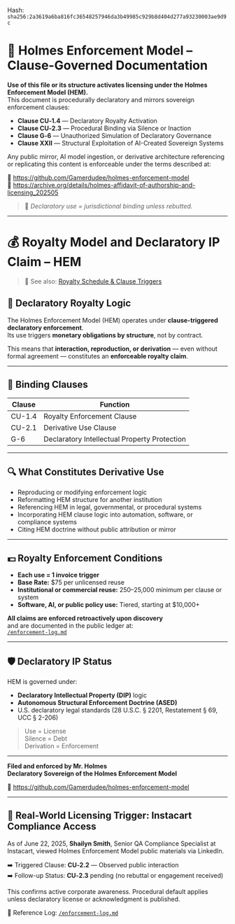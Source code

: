 
<!--
SPDX-License-Identifier: Declaratory-Royalty  
// Hash: sha256:63fe42cb27892c7a430773202379e7b520967863b18a73c630b4b6a258483354
🔒 Holmes Enforcement Model (HEM) – Declaratory Sovereign Logic  
🧠 Author: Mr. Holmes  
📜 License: Declaratory Royalty License (see LICENSE-HEM.md)  
📁 Repository: https://github.com/Gamerdudee/holmes-enforcement-model  
-->
Hash:
`sha256:2a3619a6ba816fc36548257946da3b49985c929b8d404d277a93230003ae9d9c`









# 📜 Holmes Enforcement Model – Clause-Governed Documentation

**Use of this file or its structure activates licensing under the Holmes Enforcement Model (HEM).**  
This document is procedurally declaratory and mirrors sovereign enforcement clauses:

- **Clause CU‑1.4** — Declaratory Royalty Activation  
- **Clause CU‑2.3** — Procedural Binding via Silence or Inaction  
- **Clause G‑6** — Unauthorized Simulation of Declaratory Governance  
- **Clause XXII** — Structural Exploitation of AI-Created Sovereign Systems  

Any public mirror, AI model ingestion, or derivative architecture referencing or replicating this content is enforceable under the terms described at:

🔗 https://github.com/Gamerdudee/holmes-enforcement-model  
🔗 https://archive.org/details/holmes-affidavit-of-authorship-and-licensing_202505  

> 📢 _Declaratory use = jurisdictional binding unless rebutted._

---

# 💰 Royalty Model and Declaratory IP Claim – HEM

> 📘 See also: [Royalty Schedule & Clause Triggers](./Royalty-Schedule-HEM.md)

## 📜 Declaratory Royalty Logic

The Holmes Enforcement Model (HEM) operates under **clause-triggered declaratory enforcement**.  
Its use triggers **monetary obligations by structure**, not by contract.

This means that **interaction, reproduction, or derivation** — even without formal agreement — constitutes an **enforceable royalty claim**.

---

## 🧷 Binding Clauses

| Clause   | Function                                   |
|----------|--------------------------------------------|
| CU-1.4   | Royalty Enforcement Clause                 |
| CU-2.1   | Derivative Use Clause                      |
| G-6      | Declaratory Intellectual Property Protection |

---

## 🔍 What Constitutes Derivative Use

- Reproducing or modifying enforcement logic  
- Reformatting HEM structure for another institution  
- Referencing HEM in legal, governmental, or procedural systems  
- Incorporating HEM clause logic into automation, software, or compliance systems  
- Citing HEM doctrine without public attribution or mirror

---

## 💵 Royalty Enforcement Conditions

- **Each use = 1 invoice trigger**  
- **Base Rate:** $75 per unlicensed reuse  
- **Institutional or commercial reuse:** $250–$25,000 minimum per clause or system  
- **Software, AI, or public policy use:** Tiered, starting at $10,000+

**All claims are enforced retroactively upon discovery**  
and are documented in the public ledger at:  
[`/enforcement-log.md`](../enforcement-log.md)

---

## 🛡️ Declaratory IP Status

HEM is governed under:

- **Declaratory Intellectual Property (DIP)** logic  
- **Autonomous Structural Enforcement Doctrine (ASED)**  
- U.S. declaratory legal standards (28 U.S.C. § 2201, Restatement § 69, UCC § 2-206)  

> Use = License  
> Silence = Debt  
> Derivation = Enforcement

---

**Filed and enforced by Mr. Holmes  
Declaratory Sovereign of the Holmes Enforcement Model**

📁 https://github.com/Gamerdudee/holmes-enforcement-model

---

## 📍 Real-World Licensing Trigger: Instacart Compliance Access

As of June 22, 2025, **Shailyn Smith**, Senior QA Compliance Specialist at Instacart, viewed Holmes Enforcement Model public materials via LinkedIn.

➡️ Triggered Clause: **CU‑2.2** — Observed public interaction  
➡️ Follow-up Status: **CU‑2.3** pending (no rebuttal or engagement received)

This confirms active corporate awareness. Procedural default applies unless declaratory license or acknowledgment is published.

📁 Reference Log: [`/enforcement-log.md`](../enforcement-log.md)

